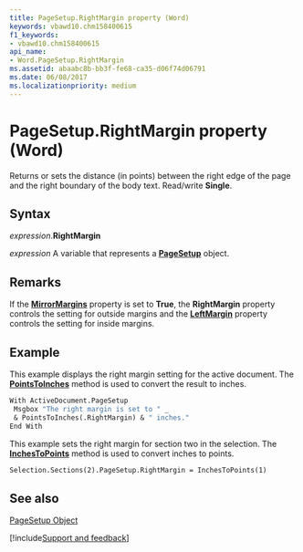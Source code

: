 ```yaml
---
title: PageSetup.RightMargin property (Word)
keywords: vbawd10.chm158400615
f1_keywords:
- vbawd10.chm158400615
api_name:
- Word.PageSetup.RightMargin
ms.assetid: abaabc8b-bb3f-fe68-ca35-d06f74d06791
ms.date: 06/08/2017
ms.localizationpriority: medium
---
```



# PageSetup.RightMargin property (Word)

Returns or sets the distance (in points) between the right edge of the page and the right boundary of the body text. Read/write **Single**.


## Syntax

_expression_.**RightMargin**

_expression_ A variable that represents a **[PageSetup](Word.PageSetup.md)** object.


## Remarks

If the **[MirrorMargins](Word.PageSetup.MirrorMargins.md)** property is set to **True**, the **RightMargin** property controls the setting for outside margins and the **[LeftMargin](Word.PageSetup.LeftMargin.md)** property controls the setting for inside margins.


## Example

This example displays the right margin setting for the active document. The **[PointsToInches](Word.Global.PointsToInches.md)** method is used to convert the result to inches.


```vb
With ActiveDocument.PageSetup 
 Msgbox "The right margin is set to " _ 
 & PointsToInches(.RightMargin) & " inches." 
End With
```

This example sets the right margin for section two in the selection. The **[InchesToPoints](Word.Application.InchesToPoints.md)** method is used to convert inches to points.




```vb
Selection.Sections(2).PageSetup.RightMargin = InchesToPoints(1)
```


## See also


[PageSetup Object](Word.PageSetup.md)

[!include[Support and feedback](~/includes/feedback-boilerplate.md)]